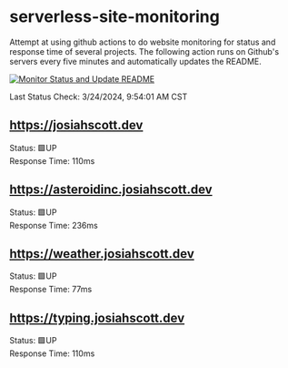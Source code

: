 # serverless-site-monitoring
Attempt at using github actions to do website monitoring for status and response time of several projects. The following action runs on Github's servers every five minutes and automatically updates the README.  

[![Monitor Status and Update README](https://github.com/JosiahSco/serverless-site-monitoring/actions/workflows/monitor.yaml/badge.svg)](https://github.com/JosiahSco/serverless-site-monitoring/actions/workflows/monitor.yaml)

Last Status Check: 3/24/2024, 9:54:01 AM CST

## https://josiahscott.dev
Status: 🟩UP  
Response Time: 110ms

## https://asteroidinc.josiahscott.dev
Status: 🟩UP  
Response Time: 236ms

## https://weather.josiahscott.dev
Status: 🟩UP  
Response Time: 77ms

## https://typing.josiahscott.dev
Status: 🟩UP  
Response Time: 110ms

